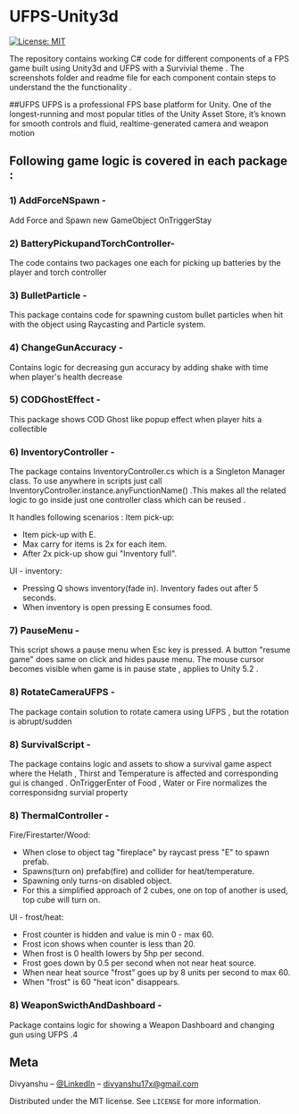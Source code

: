 # UFPS-Unity3d
[![License: MIT](https://img.shields.io/badge/License-MIT-yellow.svg)](https://opensource.org/licenses/MIT)

The repository contains working C# code for different components of a FPS game built using Unity3d and UFPS with a Survivial theme .
The screenshots folder and readme file for each component contain steps to understand the the functionality .

##UFPS 
UFPS is a professional FPS base platform for Unity. One of the longest-running and most popular titles of the Unity Asset Store, it’s known for smooth controls and fluid, realtime-generated camera and weapon motion

## Following game logic is covered in each package :

### 1) AddForceNSpawn -
Add Force and Spawn new GameObject OnTriggerStay

### 2) BatteryPickupandTorchController-
The code contains two packages one each for picking up batteries by the player and torch controller

### 3) BulletParticle -  
This package contains code for spawning custom  bullet particles when hit with the object using Raycasting and Particle system.

### 4) ChangeGunAccuracy - 
Contains logic for decreasing gun accuracy by adding shake with time when player's health decrease

### 5) CODGhostEffect - 
This package shows COD Ghost like popup effect when player hits a collectible

### 6) InventoryController -

The package contains InventoryController.cs which is a Singleton Manager class. To use anywhere in scripts just call
InventoryController.instance.anyFunctionName() .This makes all the related logic to go inside just one controller class which can be reused .

It handles following scenarios : 
Item pick-up:
- Item pick-up with E.
- Max carry for items is 2x for each item.
- After 2x pick-up show gui "Inventory full".

UI - inventory:
- Pressing Q shows inventory(fade in). Inventory fades out after 5 seconds.
- When inventory is open pressing E consumes food.

### 7) PauseMenu - 
This script shows a pause menu when Esc key is pressed. A button "resume game" does same on click and hides pause menu. 
The mouse cursor becomes visible when game is in pause state , applies to Unity 5.2 .

### 8) RotateCameraUFPS  - 
 The package contain solution to rotate camera using UFPS , but the rotation is abrupt/sudden 

### 8) SurvivalScript  - 
The package contains logic and assets to show a survival game aspect where the Helath , Thirst and Temperature is affected and corresponding gui is changed .
OnTriggerEnter of Food , Water or Fire normalizes the corresponsidng survial property

### 8) ThermalController  - 

Fire/Firestarter/Wood:
- When close to object tag "fireplace" by raycast press "E" to spawn prefab.
- Spawns(turn on) prefab(fire) and collider for heat/temperature.
- Spawning only turns-on disabled object. 
- For this a simplified approach of 2 cubes, one on top of another is used, top cube will turn on.

UI - frost/heat:
- Frost counter is hidden and value is min 0 - max 60.
- Frost icon shows when counter is less than 20.
- When frost is 0 health lowers by 5hp per second.
- Frost goes down by 0.5 per second when not near heat source.  
- When near heat source "frost" goes up by 8 units per second to max 60. 
- When "frost" is 60 "heat icon" disappears. 

### 8) WeaponSwicthAndDashboard  - 
Package contains logic for showing a Weapon Dashboard and changing gun using UFPS .4


## Meta

Divyanshu – [@LinkedIn](https://linkedin.com/in/softxide) – divyanshu17x@gmail.com

Distributed under the MIT license. See ``LICENSE`` for more information.








